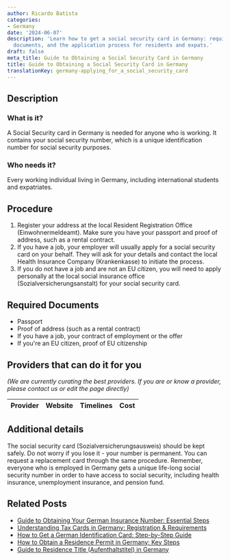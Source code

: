 ```yaml
---
author: Ricardo Batista
categories:
- Germany
date: '2024-06-07'
description: 'Learn how to get a social security card in Germany: requirements, necessary
  documents, and the application process for residents and expats.'
draft: false
meta_title: Guide to Obtaining a Social Security Card in Germany
title: Guide to Obtaining a Social Security Card in Germany
translationKey: germany-applying_for_a_social_security_card
---
```


## Description
### What is it?
A Social Security card in Germany is needed for anyone who is working. It contains your social security number, which is a unique identification number for social security purposes.

### Who needs it?
Every working individual living in Germany, including international students and expatriates.

## Procedure
1. Register your address at the local Resident Registration Office (Einwohnermeldeamt). Make sure you have your passport and proof of address, such as a rental contract.
2. If you have a job, your employer will usually apply for a social security card on your behalf. They will ask for your details and contact the local Health Insurance Company (Krankenkasse) to initiate the process.
3. If you do not have a job and are not an EU citizen, you will need to apply personally at the local social insurance office (Sozialversicherungsanstalt) for your social security card.

## Required Documents
- Passport
- Proof of address (such as a rental contract)
- If you have a job, your contract of employment or the offer
- If you're an EU citizen, proof of EU citizenship

## Providers that can do it for you

_(We are currently curating the best providers. If you are or know a provider, please contact us or edit the page directly)_

| Provider        |     Website     |     Timelines    |       Cost      |
| --------------- | --------------- |  :-------------: | :-------------: |

## Additional details
The social security card (Sozialversicherungsausweis) should be kept safely. Do not worry if you lose it - your number is permanent. You can request a replacement card through the same procedure. Remember, everyone who is employed in Germany gets a unique life-long social security number in order to have access to social security, including health insurance, unemployment insurance, and pension fund.


## Related Posts

- [Guide to Obtaining Your German Insurance Number: Essential Steps](https://tramitit.com/guides/germany/applying_for_an_insurance_number/)
- [Understanding Tax Cards in Germany: Registration & Requirements](https://tramitit.com/guides/germany/applying_for_a_tax_card/)
- [How to Get a German Identification Card: Step-by-Step Guide](https://tramitit.com/guides/germany/application_for_an_id_card/)
- [How to Obtain a Residence Permit in Germany: Key Steps](https://tramitit.com/guides/germany/applying_for_a_residence_permit/)
- [Guide to Residence Title (Aufenthaltstitel) in Germany](https://tramitit.com/guides/germany/application_for_a_residence_title/)
